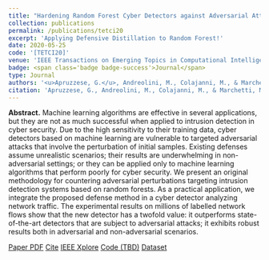 ```yaml
---
title: "Hardening Random Forest Cyber Detectors against Adversarial Attacks"
collection: publications
permalink: /publications/tetci20
excerpt: 'Applying Defensive Distillation to Random Forest!'
date: 2020-05-25
code: '[TETCI20]'
venue: 'IEEE Transactions on Emerging Topics in Computational Intelligence'
badge: <span class='badge badge-success'>Journal</span>
type: Journal
authors: '<u>Apruzzese, G.</u>, Andreolini, M., Colajanni, M., & Marchetti, M.'
citation: 'Apruzzese, G., Andreolini, M., Colajanni, M., & Marchetti, M. (2020). "Hardening Random Forest Cyber Detectors against Adversarial Attacks." <i>IEEE Transactions on Emerging Topics in Computational Intelligence (TETCI)</i>, 4(4), 427-439.'
---
```

<b>Abstract.</b> Machine learning algorithms are effective in several applications, but they are not as much successful when applied to intrusion detection in cyber security. Due to the high sensitivity to their training data, cyber detectors based on machine learning are vulnerable to targeted adversarial attacks that involve the perturbation of initial samples. Existing defenses assume unrealistic scenarios; their results are underwhelming in non-adversarial settings; or they can be applied only to machine learning algorithms that perform poorly for cyber security. 
We present an original methodology for countering adversarial perturbations targeting intrusion detection systems based on random forests. As a practical application, we integrate the proposed defense method in a cyber detector analyzing network traffic. The experimental results on millions of labelled network flows show that the new detector has a twofold value: it outperforms state-of-the-art detectors that are subject to adversarial attacks; it exhibits robust results both in adversarial and non-adversarial scenarios.

<a class="btn btn-outline-primary my-1 mr-1 btn-sm" href="https://gioapru.github.io/files/papers/tetci20/tetci20.pdf" target="_blank" rel="noopener">Paper PDF</a> 
<a class="btn btn-outline-primary my-1 mr-1 btn-sm" href="https://gioapru.github.io/files/papers/tetci20/tetci20_cite.html" target="_blank" rel="noopener">Cite</a> 
<a class="btn btn-outline-primary my-1 mr-1 btn-sm" href="https://ieeexplore.ieee.org/abstract/document/9099383" target="_blank" rel="noopener">IEEE Xplore</a> 
<a class="btn btn-outline-primary my-1 mr-1 btn-sm" href="https://github.com/hihey54/tetci20" target="_blank" rel="noopener">Code (TBD)</a> 
<a class="btn btn-outline-primary my-1 mr-1 btn-sm" href="https://www.stratosphereips.org/datasets-ctu13" target="_blank" rel="noopener">Dataset</a> 
